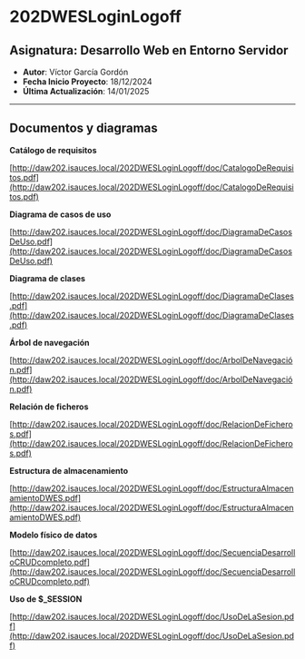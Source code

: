 # 202DWESLoginLogoff

## Asignatura: Desarrollo Web en Entorno Servidor

- **Autor**: Víctor García Gordón
- **Fecha Inicio Proyecto**: 18/12/2024
- **Última Actualización**: 14/01/2025

---

## Documentos y diagramas

**Catálogo de requisitos**

[http://daw202.isauces.local/202DWESLoginLogoff/doc/CatalogoDeRequisitos.pdf](http://daw202.isauces.local/202DWESLoginLogoff/doc/CatalogoDeRequisitos.pdf)

**Diagrama de casos de uso**

[http://daw202.isauces.local/202DWESLoginLogoff/doc/DiagramaDeCasosDeUso.pdf](http://daw202.isauces.local/202DWESLoginLogoff/doc/DiagramaDeCasosDeUso.pdf)

**Diagrama de clases**

[http://daw202.isauces.local/202DWESLoginLogoff/doc/DiagramaDeClases.pdf](http://daw202.isauces.local/202DWESLoginLogoff/doc/DiagramaDeClases.pdf)

**Árbol de navegación**

[http://daw202.isauces.local/202DWESLoginLogoff/doc/ArbolDeNavegación.pdf](http://daw202.isauces.local/202DWESLoginLogoff/doc/ArbolDeNavegación.pdf)

**Relación de ficheros**

[http://daw202.isauces.local/202DWESLoginLogoff/doc/RelacionDeFicheros.pdf](http://daw202.isauces.local/202DWESLoginLogoff/doc/RelacionDeFicheros.pdf)

**Estructura de almacenamiento**

[http://daw202.isauces.local/202DWESLoginLogoff/doc/EstructuraAlmacenamientoDWES.pdf](http://daw202.isauces.local/202DWESLoginLogoff/doc/EstructuraAlmacenamientoDWES.pdf)

**Modelo físico de datos**

[http://daw202.isauces.local/202DWESLoginLogoff/doc/SecuenciaDesarrolloCRUDcompleto.pdf](http://daw202.isauces.local/202DWESLoginLogoff/doc/SecuenciaDesarrolloCRUDcompleto.pdf)

**Uso de $_SESSION**

[http://daw202.isauces.local/202DWESLoginLogoff/doc/UsoDeLaSesion.pdf](http://daw202.isauces.local/202DWESLoginLogoff/doc/UsoDeLaSesion.pdf)





